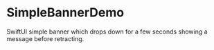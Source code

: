 # SimpleBannerDemo
SwiftUI simple banner which drops down for a few seconds showing a message before retracting.
